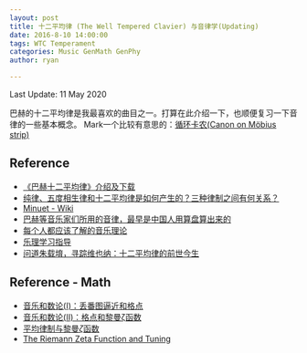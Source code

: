 ```yaml
---
layout: post
title: 十二平均律 (The Well Tempered Clavier) 与音律学(Updating)
date: 2016-8-10 14:00:00
tags: WTC Temperament
categories: Music GenMath GenPhy
author: ryan

---
```

Last Update: 11 May 2020

<head>
    <script src="https://cdn.mathjax.org/mathjax/latest/MathJax.js?config=TeX-AMS-MML_HTMLorMML" type="text/javascript"></script>
    <script type="text/x-mathjax-config">
        MathJax.Hub.Config({
            tex2jax: {
            skipTags: ['script', 'noscript', 'style', 'textarea', 'pre'],
            inlineMath: [['$','$']]
            }
        });
    </script>
</head>

巴赫的十二平均律是我最喜欢的曲目之一。打算在此介绍一下，也顺便复习一下音律的一些基本概念。
Mark一个比较有意思的：[循环卡农(Canon on Möbius strip)](http://strangepaths.com/en/)

## Reference
- [《巴赫十二平均律》介绍及下载](http://blog.sina.com.cn/s/blog_7a183c540100zwoh.html)
- [纯律、五度相生律和十二平均律是如何产生的？三种律制之间有何关系？](https://www.zhihu.com/question/20612595/answer/16338845)
- [Minuet - Wiki](https://en.wikipedia.org/wiki/Minuet)
- [巴赫等音乐家们所用的音律，最早是中国人用算盘算出来的](https://mp.weixin.qq.com/s/iOxOBl5xxg1PNMlaJYLTLg)
- [每个人都应该了解的音乐理论](https://zhuanlan.zhihu.com/p/74547235)
- [乐理学习指导](https://www.zhihu.com/question/354012407/answer/923854449)
- [问道朱载堉，寻踪维也纳：十二平均律的前世今生](https://mp.weixin.qq.com/s/y3AJzKx6hXVZhm1IodJDiw)

## Reference - Math
- [音乐和数论(I)：丢番图逼近和格点](https://zhuanlan.zhihu.com/p/132441639)
- [音乐和数论(II)：格点和黎曼ζ函数](https://zhuanlan.zhihu.com/p/132503419)
- [平均律制与黎曼$\zeta$函数](https://zhuanlan.zhihu.com/p/57552517)
- [The Riemann Zeta Function and Tuning](https://en.xen.wiki/w/The_Riemann_Zeta_Function_and_Tuning)